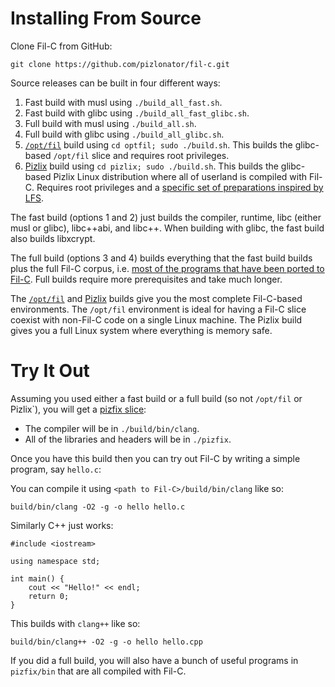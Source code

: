# Installing From Source

Clone Fil-C from GitHub:

    git clone https://github.com/pizlonator/fil-c.git

Source releases can be built in four different ways:

1. Fast build with musl using `./build_all_fast.sh`.
2. Fast build with glibc using `./build_all_fast_glibc.sh`.
3. Full build with musl using `./build_all.sh`.
4. Full build with glibc using `./build_all_glibc.sh`.
5. [`/opt/fil`](optfil.html) build using `cd optfil; sudo ./build.sh`. This builds the glibc-based `/opt/fil` slice and requires root privileges.
6. [Pizlix](pizlix.html) build using `cd pizlix; sudo ./build.sh`. This builds the glibc-based Pizlix Linux distribution where all of userland is compiled with Fil-C. Requires root privileges and a [specific set of preparations inspired by LFS](pizlix.html).

The fast build (options 1 and 2) just builds the compiler, runtime, libc (either musl or glibc), libc++abi, and libc++. When building with glibc, the fast build also builds libxcrypt.

The full build (options 3 and 4) builds everything that the fast build builds plus the full Fil-C corpus, i.e. [most of the programs that have been ported to Fil-C](programs_that_work.html). Full builds require more prerequisites and take much longer.

The [`/opt/fil`](optfil.html) and [Pizlix](pizlix.html) builds give you the most complete Fil-C-based environments. The `/opt/fil` environment is ideal for having a Fil-C slice coexist with non-Fil-C code on a single Linux machine. The Pizlix build gives you a full Linux system where everything is memory safe.

# Try It Out

Assuming you used either a fast build or a full build (so not `/opt/fil` or Pizlix`), you will get a [pizfix slice](pizfix.html):

- The compiler will be in `./build/bin/clang`.
- All of the libraries and headers will be in `./pizfix`.

Once you have this build then you can try out Fil-C by writing a simple program, say `hello.c`:

You can compile it using `<path to Fil-C>/build/bin/clang` like so:

    build/bin/clang -O2 -g -o hello hello.c

Similarly C++ just works:

    #include <iostream>

    using namespace std;

    int main() {
        cout << "Hello!" << endl;
        return 0;
    }

This builds with `clang++` like so:

    build/bin/clang++ -O2 -g -o hello hello.cpp

If you did a full build, you will also have a bunch of useful programs in `pizfix/bin` that are all compiled with Fil-C.


